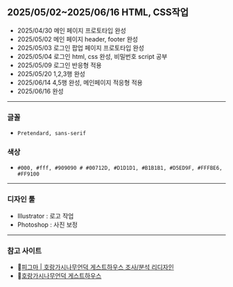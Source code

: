 ## 2025/05/02~2025/06/16 HTML, CSS작업
* 2025/04/30 메인 페이지 프로토타입 완성
* 2025/05/02 메인 페이지 header, footer 완성
* 2025/05/03 로그인 팝업 페이지 프로토타입 완성
* 2025/05/04 로그인 html, css 완성, 비밀번호 script 공부
* 2025/05/09 로그인 반응형 적용
* 2025/05/20 1,2,3행 완성
* 2025/06/14 4,5행 완성, 메인페이지 적응형 적용
* 2025/06/16 완성
----
### 글꼴
* `Pretendard, sans-serif`
### 색상
* `#000, #fff, #909090 # #00712D, #D1D1D1, #B1B1B1, #D5ED9F, #FFFBE6, #FF9100 `
----
### 디자인 툴
* Illustrator : 로고 작업
* Photoshop : 사진 보정
----
### 참고 사이트
* 🔗<a href="https://www.figma.com/design/jBQfw5yk6CqNztXyKeC5Vm/%EC%B1%84%EC%88%98%EB%A6%BC-%EA%B2%8C%EC%8A%A4%ED%8A%B8%ED%95%98%EC%9A%B0%EC%8A%A4-%EC%A1%B0%EC%82%AC-%EB%B6%84%EC%84%9D-%EB%A6%AC%EB%94%94%EC%9E%90%EC%9D%B8?node-id=150-21&t=K6SKu1WBAIXfM1uN-1" traget="_blank">피그마 | 호랑가시나무언덕 게스트하우스 조사/분석 리디자인<a>
* 🔗<a href="http://www.horanggasy.kr/" traget="_blank">호랑가시나무언덕 게스트하우스</a>
